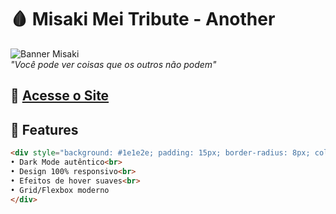# 🩸 Misaki Mei Tribute - Another

![Banner Misaki](https://i.ibb.co/7YfLZJN/misaki-banner.jpg)  
*"Você pode ver coisas que os outros não podem"*

## 🔗 [Acesse o Site](https://fabricio076.github.io/projects/misaki-mei/misaki.html)

## 🎯 Features
```html
<div style="background: #1e1e2e; padding: 15px; border-radius: 8px; color: #f8f8f8; font-family: 'Segoe UI'; margin: 10px 0;">
• Dark Mode autêntico<br>
• Design 100% responsivo<br>
• Efeitos de hover suaves<br>
• Grid/Flexbox moderno
</div>
